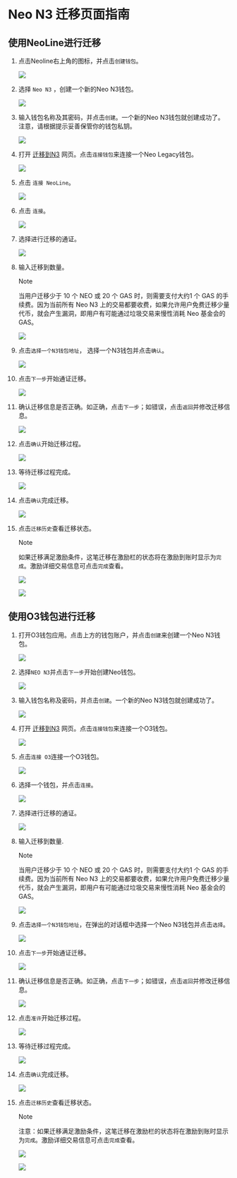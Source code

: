 # Neo N3 迁移页面指南

## 使用NeoLine进行迁移


1. 点击Neoline右上角的图标，并点击`创建钱包`。

   ![](assets/image-20210809113700543.png)

2. 选择 `Neo N3` ，创建一个新的Neo N3钱包。

   ![](assets/image-20210809114817098.png)

3. 输入钱包名称及其密码，并点击`创建`。一个新的Neo N3钱包就创建成功了。
   注意，请根据提示妥善保管你的钱包私钥。

   ![](assets/image-20210809114927882.png)

4. 打开 [迁移到N3](https://migration.neo.org/) 网页。点击`连接钱包`来连接一个Neo Legacy钱包。

   ![](assets/image-20210809115416947.png)

5. 点击 `连接 NeoLine`。

   ![](assets/image-20210809115913017.png)

6. 点击 `连接`。

   ![](assets/image-20210809120020616.png)

7. 选择进行迁移的通证。

   ![](assets/image-20210809130646790.png)

8. 输入迁移到数量。

   > [!Note]
   >
   > 当用户迁移少于 10 个 NEO 或 20 个 GAS 时，则需要支付大约1 个 GAS 的手续费。因为当前所有 Neo N3 上的交易都要收费，如果允许用户免费迁移少量代币，就会产生漏洞，即用户有可能通过垃圾交易来慢性消耗 Neo 基金会的 GAS。

   ![](assets/image-20210809131355982.png)

9. 点击`选择一个N3钱包地址`， 选择一个N3钱包并点击`确认`。

   ![](assets/image-20210809131704466.png)

10. 点击`下一步`开始通证迁移。

    ![](assets/image-20210809132147294.png)

11. 确认迁移信息是否正确。如正确，点击`下一步`；如错误，点击`返回`并修改迁移信息。

    ![](assets/image-20210809132401277.png)

12. 点击`确认`开始迁移过程。

    ![](assets/image-20210809132659267.png)

13. 等待迁移过程完成。

    ![](assets/image-20210809132924455.png)

14. 点击`确认`完成迁移。

    ![](assets/image-20210809133127977.png)

15. 点击`迁移历史`查看迁移状态。

    > [!Note]
    >
    > 如果迁移满足激励条件，这笔迁移在激励栏的状态将在激励到账时显示为`完成`。激励详细交易信息可点击`完成`查看。

    ![](assets/image-20210809134331352.png)
    
    ![](assets/image-20210809134443049.png)


## 使用O3钱包进行迁移

1. 打开O3钱包应用。点击上方的钱包账户，并点击`创建`来创建一个Neo N3钱包。

   ![](assets/image-20210809134947360.png)

2. 选择`NEO N3`并点击`下一步`开始创建Neo钱包。

   ![](assets/image-20210809135331183.png)

3. 输入钱包名称及密码，并点击`创建`。一个新的Neo N3钱包就创建成功了。

   ![](assets/image-20210809140248384.png)

4. 打开 [迁移到N3](https://migration.neo.org/) 网页。点击`连接钱包`来连接一个O3钱包。

   ![](assets/image-20210809115416947.png)

5. 点击`连接 O3`连接一个O3钱包。

   ![](assets/image-20210809140800514.png)

6. 选择一个钱包，并点击`连接`。

   ![](assets/image-20210809141657755.png)

7. 选择进行迁移的通证。

   ![](assets/image-20210809130646790.png)

8. 输入迁移到数量. 

   > [!Note]
   >
   > 当用户迁移少于 10 个 NEO 或 20 个 GAS 时，则需要支付大约1 个 GAS 的手续费。因为当前所有 Neo N3 上的交易都要收费，如果允许用户免费迁移少量代币，就会产生漏洞，即用户有可能通过垃圾交易来慢性消耗 Neo 基金会的 GAS。

   ![](assets/image-20210809131355982.png)
   
9. 点击`选择一个N3钱包地址`，在弹出的对话框中选择一个Neo N3钱包并点击`选择`。

   ![](assets/image-20210809142240088.png)

10. 点击`下一步`开始通证迁移。

    ![](assets/image-20210809132147294.png)

11. 确认迁移信息是否正确。如正确，点击`下一步`；如错误，点击`返回`并修改迁移信息。

    ![](assets/image-20210809132401277.png)

12. 点击`准许`开始迁移过程。

    ![](assets/image-20210809142720862.png) 

13. 等待迁移过程完成。

    ![](assets/image-20210809132924455.png)

14. 点击`确认`完成迁移。

    ![](assets/image-20210809133127977.png)

15. 点击`迁移历史`查看迁移状态。

    > [!Note]
    >
    > 注意：如果迁移满足激励条件，这笔迁移在激励栏的状态将在激励到账时显示为`完成`。激励详细交易信息可点击`完成`查看。

    ![](assets/image-20210809134331352.png)
    
    ![](assets/image-20210809134443049.png)